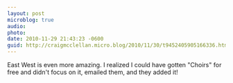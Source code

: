 ```yaml
---
layout: post
microblog: true
audio: 
photo: 
date: 2010-11-29 21:43:23 -0600
guid: http://craigmcclellan.micro.blog/2010/11/30/t9452405905166336.html
---
```

East West is even more amazing.  I realized I could have gotten "Choirs" for free and didn't focus on it, emailed them, and they added it!
